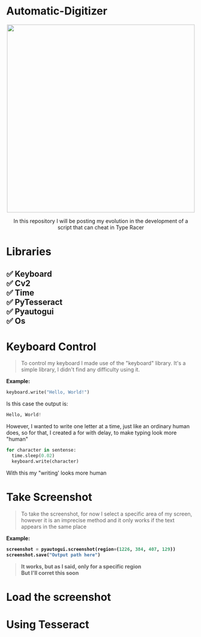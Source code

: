 # Automatic-Digitizer

<p align="center">
  <img width="500" height="500" src="https://upload.wikimedia.org/wikipedia/en/thumb/d/d1/TypeRacer_logo.svg/1200px-TypeRacer_logo.svg.png">
</p>

<p align="center">
In this repository I will be posting my evolution in the development of a script that can cheat in Type Racer
</p>

# Libraries

:white_check_mark: Keyboard<br/>
:white_check_mark: Cv2<br/>
:white_check_mark: Time<br/>
:white_check_mark: PyTesseract<br/>
:white_check_mark: Pyautogui<br/>
:white_check_mark: Os<br/>
--------------------------------------------------------------
# Keyboard Control

>To control my keyboard I made use of the "keyboard" library. It's a simple library, I didn't find any difficulty using it.<br/>

<b> Example: </b>
```py
keyboard.write("Hello, World!")
```
Is this case the output is:
```py
Hello, World!
```
However, I wanted to write one letter at a time, just like an ordinary human does, so for that, I created a for with delay, to make typing look more "human"
```py
for character in sentense:
  time.sleep(0.02)
  keyboard.write(character)
```
With this my "writing' looks more human

# Take Screenshot

>To take the screenshot, for now I select a specific area of my screen, however it is an imprecise method and it only works if the text appears in the same place<br/>

<b> Example: <b/>
```py
screenshot = pyautogui.screenshot(region=(1226, 384, 407, 129))
screenshot.save("Output path here")
```
>It works, but as I said, only for a specific region<br/>
>But I'll corret this soon<br/>

# Load the screenshot

# Using Tesseract

